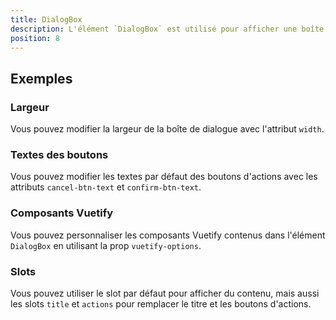 ```yaml
---
title: DialogBox
description: L'élément `DialogBox` est utilisé pour afficher une boîte de dialogue avec des boutons d'actions.
position: 8
---
```


<doc-tabs>

<doc-tab-item label="Utilisation">

<doc-usage name="dialog-box"></doc-usage>

## Exemples

### Largeur

Vous pouvez modifier la largeur de la boîte de dialogue avec l'attribut `width`.

<doc-example file="dialog-box/width"></doc-example>

### Textes des boutons

Vous pouvez modifier les textes par défaut des boutons d'actions avec les attributs `cancel-btn-text` et `confirm-btn-text`.

<doc-example file="dialog-box/btn-text"></doc-example>

</doc-tab-item>

<doc-tab-item label="API">
<doc-api name="dialog-box"></doc-api>
</doc-tab-item>

<doc-tab-item label="Personnalisation">

### Composants Vuetify

Vous pouvez personnaliser les composants Vuetify contenus dans l'élément `DialogBox` en utilisant la prop `vuetify-options`.

<doc-example file="dialog-box/options"></doc-example>

### Slots

Vous pouvez utiliser le slot par défaut pour afficher du contenu, mais aussi les slots `title` et `actions` pour remplacer le titre et les boutons d'actions.

<doc-example file="dialog-box/slots"></doc-example>

</doc-tab-item>

</doc-tabs>
